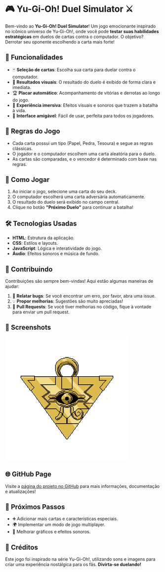 # 🎮 Yu-Gi-Oh! Duel Simulator ⚔️

Bem-vindo ao **Yu-Gi-Oh! Duel Simulator**! Um jogo emocionante inspirado no icônico universo de Yu-Gi-Oh!, onde você pode **testar suas habilidades estratégicas** em duelos de cartas contra o computador. O objetivo? Derrotar seu oponente escolhendo a carta mais forte!

## 🌟 Funcionalidades

- 🃏 **Seleção de cartas**: Escolha sua carta para duelar contra o computador.
- 🎉 **Resultados visuais**: O resultado do duelo é exibido de forma clara e imediata.
- 🏆 **Placar automático**: Acompanhamento de vitórias e derrotas ao longo do jogo.
- 🎵 **Experiência imersiva**: Efeitos visuais e sonoros que trazem a batalha à vida.
- 📱 **Interface amigável**: Fácil de usar, perfeita para todos os jogadores.

## 📜 Regras do Jogo

- Cada carta possui um tipo (Papel, Pedra, Tesoura) e segue as regras clássicas.
- O jogador e o computador escolhem uma carta aleatória para o duelo.
- As cartas são comparadas, e o vencedor é determinado com base nas regras.

## 🚀 Como Jogar

1. Ao iniciar o jogo, selecione uma carta do seu deck.
2. O computador escolherá uma carta adversária automaticamente.
3. O resultado do duelo será exibido no campo central.
4. Clique no botão **"Próximo Duelo"** para continuar a batalha!

## 🛠️ Tecnologias Usadas

- **HTML**: Estrutura da aplicação.
- **CSS**: Estilos e layouts.
- **JavaScript**: Lógica e interatividade do jogo.
- **Áudio**: Efeitos sonoros e música de fundo.

## 🤝 Contribuindo

Contribuições são sempre bem-vindas! Aqui estão algumas maneiras de ajudar:

1. 🐞 **Relatar bugs**: Se você encontrar um erro, por favor, abra uma issue.
2. 💡 **Propor melhorias**: Sugestões são muito apreciadas!
3. 🔄 **Pull Requests**: Se você tiver melhorias no código, fique à vontade para enviar um pull request.

## 📸 Screenshots

![Project Logo](./src/assets/icons/millenium.png)

## 🌐 GitHub Page

Visite a [página do projeto no GitHub](https://nivaldo-nilngn.github.io/yugioh-duel-simulator/) para mais informações, documentação e atualizações!

## 🏁 Próximos Passos

- ➕ Adicionar mais cartas e características especiais.
- 🌍 Implementar um modo de jogo multiplayer.
- 🎨 Melhorar gráficos e efeitos sonoros.

## 🎊 Créditos

Este jogo foi inspirado na série Yu-Gi-Oh!, utilizando sons e imagens para criar uma experiência nostálgica para os fãs. **Divirta-se duelando!**
